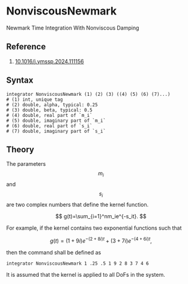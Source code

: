 # NonviscousNewmark

Newmark Time Integration With Nonviscous Damping

## Reference

1. [10.1016/j.ymssp.2024.111156](https://doi.org/10.1016/j.ymssp.2024.111156)

## Syntax

```
integrator NonviscousNewmark (1) (2) (3) ((4) (5) (6) (7)...)
# (1) int, unique tag
# (2) double, alpha, typical: 0.25
# (3) double, beta, typical: 0.5
# (4) double, real part of `m_i`
# (5) double, imaginary part of `m_i`
# (6) double, real part of `s_i`
# (7) double, imaginary part of `s_i`
```

## Theory

The parameters $$m_i$$ and $$s_i$$ are two complex numbers that define the kernel function.

$$
g(t)=\sum_{i=1}^nm_ie^{-s_it}.
$$

For example, if the kernel contains two exponential functions such that

$$
g(t)=(1+9i)e^{-(2+8i)t}+(3+7i)e^{-(4+6i)t},
$$

then the command shall be defined as

```text
integrator NonviscousNewmark 1 .25 .5 1 9 2 8 3 7 4 6
```

It is assumed that the kernel is applied to all DoFs in the system.
